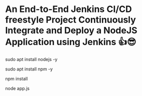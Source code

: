 # An End-to-End Jenkins CI/CD freestyle Project Continuously Integrate and Deploy a NodeJS Application using Jenkins 👍😎

sudo apt install nodejs -y

sudo apt install npm -y

npm install

node app.js
